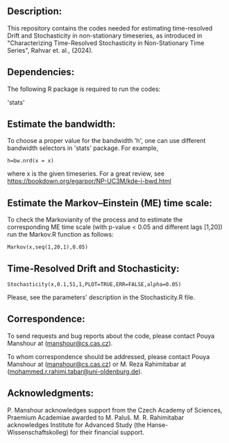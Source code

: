 ## Description:


This repository contains the codes needed for estimating time-resolved Drift and Stochasticity in non-stationary timeseries, as introduced in "Characterizing Time-Resolved Stochasticity in Non-Stationary Time Series", Rahvar et. al., (2024).

## Dependencies:

The following R package is required to run the codes:

'stats'


## Estimate the bandwidth: 
To choose a proper value for the bandwidth 'h', one can use different bandwidth selectors in 'stats' package.
For example,
    
    h=bw.nrd(x = x)

where x is the given timeseries. For a great review, see https://bookdown.org/egarpor/NP-UC3M/kde-i-bwd.html


## Estimate the Markov–Einstein (ME) time scale: 
To check the Markovianity of the process and to estimate the corresponding ME time scale (with p-value < 0.05 and different lags [1,20]) run the Markov.R function as follows:

    Markov(x,seq(1,20,1),0.05)


## Time-Resolved Drift and Stochasticity: 

    Stochasticity(x,0.1,51,1,PLOT=TRUE,ERR=FALSE,alpha=0.05)

Please, see the parameters' description in the Stochasticity.R file.

## Correspondence:
To send requests and bug reports about the code, please contact Pouya Manshour at (manshour@cs.cas.cz).

To whom correspondence should be addressed, please contact Pouya Manshour at (manshour@cs.cas.cz) or M. Reza Rahimitabar at (mohammed.r.rahimi.tabar@uni-oldenburg.de).


## Acknowledgments:
P. Manshour acknowledges support from the Czech Academy of Sciences, Praemium Academiae awarded to M. Paluš. 
M. R. Rahimitabar acknowledges Institute for Advanced Study (the Hanse-Wissenschaftskolleg) for their financial support.
